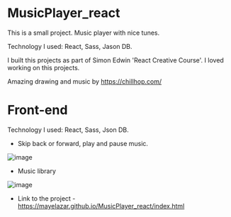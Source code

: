 # MusicPlayer_react
This is a small project. Music player with nice tunes.


 Technology I used:
React, Sass, Jason DB.

I built this projects as part of Simon Edwin 'React Creative Course'.
I loved working on this projects.

Amazing drawing and music by https://chillhop.com/

# Front-end
Technology I used: React, Sass, Json DB.

* Skip back or forward, play and pause music.

![image](https://user-images.githubusercontent.com/24205331/149312106-b2416d33-42ae-413e-9d36-6308efd8d558.png)

* Music library

![image](https://user-images.githubusercontent.com/24205331/149312451-71ae3963-c3ef-4113-a90b-c398c5b6da20.png)


* Link to the project - https://mayelazar.github.io/MusicPlayer_react/index.html 
